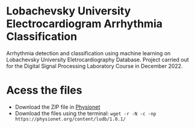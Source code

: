 # Lobachevsky University Electrocardiogram Arrhythmia Classification
Arrhythmia detection and classification using machine learning on Lobachevsky University Eletrocardiography Database. Project carried out for the Digital Signal Processing Laboratory Course in December 2022.

# Acess the files
- Download the ZIP file in [Physionet](https://physionet.org/content/ludb/1.0.1/)
- Download the files using the terminal: ```wget -r -N -c -np https://physionet.org/content/ludb/1.0.1/```
